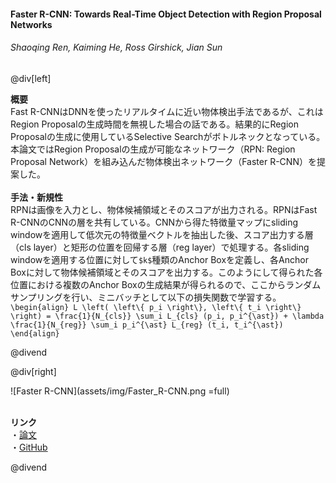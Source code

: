 #### Faster R-CNN: Towards Real-Time Object Detection with Region Proposal Networks
###### Shaoqing Ren, Kaiming He, Ross Girshick, Jian Sun

@div[left]

__概要__<br>
Fast R-CNNはDNNを使ったリアルタイムに近い物体検出手法であるが、これはRegion Proposalの生成時間を無視した場合の話である。結果的にRegion Proposalの生成に使用しているSelective Searchがボトルネックとなっている。本論文ではRegion Proposalの生成が可能なネットワーク（RPN: Region Proposal Network）を組み込んだ物体検出ネットワーク（Faster R-CNN）を提案した。<br>
<br>
__手法・新規性__<br>
RPNは画像を入力とし、物体候補領域とそのスコアが出力される。RPNはFast R-CNNのCNNの層を共有している。CNNから得た特徴量マップにsliding windowを適用して低次元の特徴量ベクトルを抽出した後、スコア出力する層（cls layer）と矩形の位置を回帰する層（reg layer）で処理する。各sliding windowを適用する位置に対して`$k$`種類のAnchor Boxを定義し、各Anchor Boxに対して物体候補領域とそのスコアを出力する。このようにして得られた各位置における複数のAnchor Boxの生成結果が得られるので、ここからランダムサンプリングを行い、ミニバッチとして以下の損失関数で学習する。<br>
`\begin{align} L \left( \left\{ p_i \right\}, \left\{ t_i \right\} \right) = \frac{1}{N_{cls}} \sum_i L_{cls} (p_i, p_i^{\ast}) + \lambda \frac{1}{N_{reg}} \sum_i p_i^{\ast} L_{reg} (t_i, t_i^{\ast}) \end{align}`

@divend

@div[right]

![Faster R-CNN](assets/img/Faster_R-CNN.png =full)<br>
<br>

__リンク__<br>
・[論文](https://papers.nips.cc/paper/5638-faster-r-cnn-towards-real-time-object-detection-with-region-proposal-networks.pdf)<br>
・[GitHub](https://github.com/ShaoqingRen/faster_rcnn)<br>

@divend